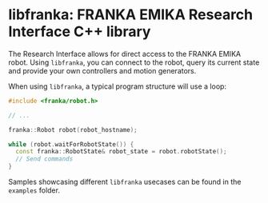 # libfranka: FRANKA EMIKA Research Interface C++ library

The Research Interface allows for direct access to the FRANKA EMIKA robot. Using `libfranka`, you can connect to the robot, query its current state and provide your own controllers and motion generators.

When using `libfranka`, a typical program structure will use a loop:

```cpp
#include <franka/robot.h>

// ...

franka::Robot robot(robot_hostname);

while (robot.waitForRobotState()) {
  const franka::RobotState& robot_state = robot.robotState();
  // Send commands
}
```

Samples showcasing different `libfranka` usecases can be found in the `examples` folder.
